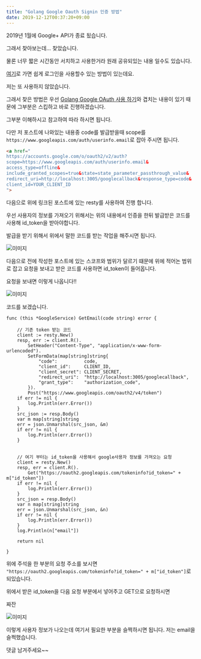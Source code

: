 ```yaml
---
title: "Golang Google Oauth Signin 인증 방법"
date: 2019-12-12T00:37:20+09:00
---
```


2019년 1월에 Google+ API가 종료 됬습니다.

그래서 찾아보는데... 찾았습니다.

물론 너무 짧은 시간동안 서치하고 사용한거라 원래 공유되있는 내용 일수도 있습니다.

[여기](https://developers.google.com/identity/sign-in/web)로 가면 쉽게 로그인을 사용할수 있는 방법이 있는데요.

저는 또 사용하지 않았습니다.

그래서 찾은 방법은 우선 [Golang Google OAuth 사용 하기](/posts/google/golang-google-oauth/)와 겹치는 내용이 있기 때문에 그부분은 스킵하고 바로 진행하겠습니다.
 
그부분 이해하시고 참고하여 따라 하시면 됩니다.

다만 저 포스트에 나와있는 내용중 code를 발급받을때 scope를 ``https://www.googleapis.com/auth/userinfo.email``로 잡아 주시면 됩니다.

```html
<a href="
https://accounts.google.com/o/oauth2/v2/auth?
scope=https://www.googleapis.com/auth/userinfo.email&
access_type=offline&
include_granted_scopes=true&state=state_parameter_passthrough_value&
redirect_uri=http://localhost:3005/googlecallback&response_type=code&
client_id=YOUR_CLIENT_ID
">
```

다음으로 위에 링크된 포스트에 있는 resty를 사용하여 진행 합니다.

우선 사용자의 정보를 가져오기 위해서는 위의 내용에서 인증을 한뒤 발급받은 코드를 사용해 id_token을 받아야합니다. 

발급을 받기 위해서 위에서 말한 코드를 받는 작업을 해주시면 됩니다.

![이미지](/images/golang-google-oauth/signin/1.png)

다음으로 전에 작성한 포스트에 있는 스코프와 범위가 달르기 떄문에 위에 적어논 범위로 잡고 요청을 보내고 받은 코드를 사용하면 id_token이 들어옵니다.

요청을 보내면 이렇게 나옵니다!!

![이미지](/images/golang-google-oauth/signin/2.png)

코드를 보겠습니다.

```golang
func (this *GoogleService) GetEmail(code string) error {

    // 기존 token 받는 코드
	client := resty.New()
	resp, err := client.R().
		SetHeader("Content-Type", "application/x-www-form-urlencoded").
		SetFormData(map[string]string{
			"code":          code,
			"client_id":     CLIENT_ID,
			"client_secret": CLIENT_SECRET,
			"redirect_uri":  "http://localhost:3005/googlecallback",
			"grant_type":    "authorization_code",
		}).
		Post("https://www.googleapis.com/oauth2/v4/token")
	if err != nil {
		log.Println(err.Error())
	}
	src_json := resp.Body()
	var m map[string]string
	err = json.Unmarshal(src_json, &m)
	if err != nil {
		log.Println(err.Error())
	}


    // 여기 부터는 id_token을 사용해서 google사용자 정보를 가져오는 요청
	client = resty.New()
	resp, err = client.R().
		Get("https://oauth2.googleapis.com/tokeninfo?id_token=" + m["id_token"])
	if err != nil {
		log.Println(err.Error())
	}
	src_json = resp.Body()
	var n map[string]string
	err = json.Unmarshal(src_json, &n)
	if err != nil {
		log.Println(err.Error())
	}
	log.Println(n["email"])

	return nil

}
```

위에 주석을 한 부분의 요청 주소를 보시면 ``"https://oauth2.googleapis.com/tokeninfo?id_token=" + m["id_token"]``로 되있습니다.

위에서 받은 id_token을 다음 요청 부분에서 넣어주고 GET으로 요청하시면

짜잔 

![이미지](/images/golang-google-oauth/signin/3.png)

이렇게 사용자 정보가 나오는데 여기서 필요한 부분을 슬쩍하시면 됩니다. 저는 email을 슬쩍했습니다.

댓글 남겨주세요~~